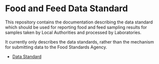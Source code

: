 # Food and Feed Data Standard

This repository contains the documentation describing the data standard which should be used for reporting food and feed sampling results for samples taken by Local Authorities and processed by Laboratories.

It currently only describes the data standards, rather than the mechanism for submitting data to the Food Standards Agency.

 - [Data Standard](https://github.com/fsadata/FoodFeedDataStandard/blob/master/Data%20Standard.md)
